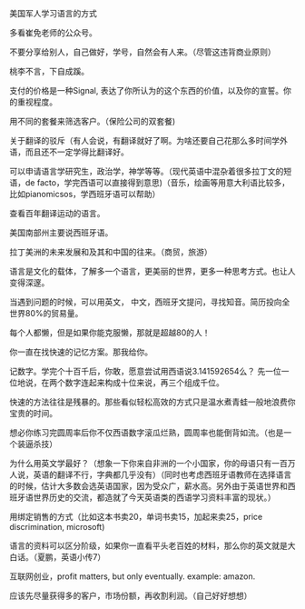 美国军人学习语言的方式

多看崔免老师的公众号。

不要分享给别人，自己做好，学号，自然会有人来。（尽管这违背商业原则）

桃李不言，下自成蹊。

支付的价格是一种Signal, 表达了你所认为的这个东西的价值，以及你的宣誓。你的重视程度。

用不同的套餐来筛选客户。（保险公司的双套餐\)

关于翻译的驳斥（有人会说，有翻译就好了啊。为啥还要自己花那么多时间学外语，而且还不一定学得比翻译好。

可以申请语言学研究生，政治学，神学等等。（现代英语中混杂着很多拉丁文的短语，de facto，学完西语可以直接得到意思\)（音乐，绘画等用意大利语比较多，比如pianomicsos，学西班牙语可以帮助）

查看百年翻译运动的语言。

美国南部州主要说西班牙语。

拉丁美洲的未来发展和及其和中国的往来。（商贸，旅游）

语言是文化的载体，了解多一个语言，更美丽的世界，更多一种思考方式。也让人变得深邃。

当遇到问题的时候，可以用英文， 中文，西班牙文提问，寻找知音。简历投向全世界80%的贸易量。

每个人都懒，但是如果你能克服懒，那就是超越80的人！

你一直在找快速的记忆方案。那我给你。

记数字。学完个十百千后，你敢，愿意尝试用西语说3.141592654么？ 先一位一位地说，在两个数字连起来构成十位来说，再三个组成千位。

快速的方法往往是残暴的。那些看似轻松高效的方式只是温水煮青蛙一般地浪费你宝贵的时间。

想必你练习完圆周率后你不仅西语数字滚瓜烂熟，圆周率也能倒背如流。（也是一个装逼杀技）

为什么用英文学最好？（想象一下你来自非洲的一个小国家，你的母语只有一百万人说，英语的翻译不行，字典都几乎没有）（同时也考虑西班牙语教师在选择语言的时候，估计大多数会选英语国家，因为受众广，薪水高。另外由于英语世界和西班牙语世界历史的交流，都造就了今天英语类的西语学习资料丰富的现状。）

用绑定销售的方式（比如这本书卖20，单词书卖15，加起来卖25，price discrimination, microsoft\)

语言的资料可以区分阶级，如果你一直看平头老百姓的材料，那么你的英文就是大白话。（夏鹏，英语小传7）

互联网创业，profit matters, but only eventually. example: amazon.

应该先尽量获得多的客户，市场份额，再收割利润。（自己好好想想）  


